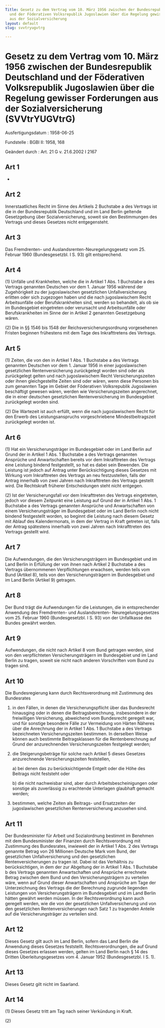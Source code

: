 ```yaml
---
Title: Gesetz zu dem Vertrag vom 10. März 1956 zwischen der Bundesrepublik Deutschland
  und der Föderativen Volksrepublik Jugoslawien über die Regelung gewisser Forderungen
  aus der Sozialversicherung
layout: default
slug: svvtryugvtrg

---
```


# Gesetz zu dem Vertrag vom 10. März 1956 zwischen der Bundesrepublik Deutschland und der Föderativen Volksrepublik Jugoslawien über die Regelung gewisser Forderungen aus der Sozialversicherung (SVVtrYUGVtrG)

Ausfertigungsdatum
:   1958-06-25

Fundstelle
:   BGBl II: 1958, 168

Geändert durch
:   Art. 21 G v. 21.6.2002 I 2167


## Art 1

-


## Art 2

Innerstaatliches Recht im Sinne des Artikels 2 Buchstabe a des
Vertrags ist die in der Bundesrepublik Deutschland und im Land Berlin
geltende Gesetzgebung über Sozialversicherung, soweit sie den
Bestimmungen des Vertrags und dieses Gesetzes nicht entgegensteht.


## Art 3

Das Fremdrenten- und Auslandsrenten-Neuregelungsgesetz vom 25. Februar
1960 (Bundesgesetzbl. I S. 93) gilt entsprechend.


## Art 4

(1) Unfälle und Krankheiten, welche die in Artikel 1 Abs. 1 Buchstabe
a des Vertrags genannten Deutschen vor dem 1. Januar 1956 während der
Zugehörigkeit zu der jugoslawischen gesetzlichen Unfallversicherung
erlitten oder sich zugezogen haben und die nach jugoslawischem Recht
Arbeitsunfälle oder Berufskrankheiten sind, werden so behandelt, als
ob sie im Bundesgebiet eingetreten oder verursacht und Arbeitsunfälle
oder Berufskrankheiten im Sinne der in Artikel 2 genannten
Gesetzgebung wären.

(2) Die in §§ 1546 bis 1548 der Reichsversicherungsordnung
vorgesehenen Fristen beginnen frühestens mit dem Tage des
Inkrafttretens des Vertrags.


## Art 5

(1) Zeiten, die von den in Artikel 1 Abs. 1 Buchstabe a des Vertrags
genannten Deutschen vor dem 1. Januar 1956 in einer jugoslawischen
gesetzlichen Rentenversicherung zurückgelegt worden sind oder als
zurückgelegt gelten und nach jugoslawischem Recht Versicherungszeiten
oder ihnen gleichgestellte Zeiten sind oder wären, wenn diese Personen
bis zum genannten Tage im Gebiet der Föderativen Volksrepublik
Jugoslawien beschäftigt gewesen wären, werden wie Versicherungszeiten
angerechnet, die in einer deutschen gesetzlichen Rentenversicherung im
Bundesgebiet zurückgelegt worden sind.

(2) Die Wartezeit ist auch erfüllt, wenn die nach jugoslawischem Recht
für den Erwerb des Leistungsanspruchs vorgeschriebene
Mindestbeitragszeit zurückgelegt worden ist.


## Art 6

(1) Hat ein Versicherungsträger im Bundesgebiet oder im Land Berlin
auf Grund der in Artikel 1 Abs. 1 Buchstabe a des Vertrags genannten
Ansprüche und Anwartschaften bereits vor dem Inkrafttreten des
Vertrags eine Leistung bindend festgestellt, so hat es dabei sein
Bewenden. Die Leistung ist jedoch auf Antrag unter Berücksichtigung
dieses Gesetzes mit Wirkung vom Inkrafttreten des Vertrags an neu
festzustellen, falls der Antrag innerhalb von zwei Jahren nach
Inkrafttreten des Vertrags gestellt wird. Die Rechtskraft früherer
Entscheidungen steht nicht entgegen.

(2) Ist der Versicherungsfall vor dem Inkrafttreten des Vertrags
eingetreten, jedoch vor diesem Zeitpunkt eine Leistung auf Grund der
in Artikel 1 Abs. 1 Buchstabe a des Vertrags genannten Ansprüche und
Anwartschaften von einem Versicherungsträger im Bundesgebiet oder im
Land Berlin noch nicht bindend festgestellt worden, so beginnt die
Leistung nach diesem Gesetz mit Ablauf des Kalendermonats, in dem der
Vertrag in Kraft getreten ist, falls der Antrag spätestens innerhalb
von zwei Jahren nach Inkrafttreten des Vertrags gestellt wird.


## Art 7

Die Aufwendungen, die den Versicherungsträgern im Bundesgebiet und im
Land Berlin in Erfüllung der von ihnen nach Artikel 2 Buchstabe a des
Vertrags übernommenen Verpflichtungen erwachsen, werden teils vom Bund
(Artikel 8), teils von den Versicherungsträgern im Bundesgebiet und im
Land Berlin (Artikel 9) getragen.


## Art 8

Der Bund trägt die Aufwendungen für die Leistungen, die in
entsprechender Anwendung des Fremdrenten- und Auslandsrenten-
Neuregelungsgesetzes vom 25. Februar 1960 (Bundesgesetzbl. I S. 93)
von der Unfallkasse des Bundes gewährt werden.


## Art 9

Aufwendungen, die nicht nach Artikel 8 vom Bund getragen werden, sind
von den verpflichteten Versicherungsträgern im Bundesgebiet und im
Land Berlin zu tragen, soweit sie nicht nach anderen Vorschriften vom
Bund zu tragen sind.


## Art 10

Die Bundesregierung kann durch Rechtsverordnung mit Zustimmung des
Bundesrates

1.  in den Fällen, in denen die Versicherungspflicht über das Bundesrecht
    hinausging oder in denen die Beitragsberechnung, insbesondere in der
    freiwilligen Versicherung, abweichend vom Bundesrecht geregelt war,
    und für sonstige besondere Fälle zur Vermeidung von Härten Näheres
    über die Anrechnung der in Artikel 1 Abs. 1 Buchstabe a des Vertrags
    bezeichneten Versicherungszeiten bestimmen. In derselben Weise können
    auch bestimmte Beitragsklassen für die Rentenberechnung auf Grund der
    anzurechnenden Versicherungszeiten festgelegt werden;


2.  die Steigerungsbeträge für solche nach Artikel 5 dieses Gesetzes
    anzurechnende Versicherungszeiten feststellen,

    a)  bei denen das zu berücksichtigende Entgelt oder die Höhe des Beitrags
        nicht feststeht oder


    b)  die nicht nachweisbar sind, aber durch Arbeitsbescheinigungen oder
        sonstige als zuverlässig zu erachtende Unterlagen glaubhaft gemacht
        werden;





3.  bestimmen, welche Zeiten als Beitrags- und Ersatzzeiten der
    jugoslawischen gesetzlichen Rentenversicherung anzusehen sind.





## Art 11

Der Bundesminister für Arbeit und Sozialordnung bestimmt im Benehmen
mit dem Bundesminister der Finanzen durch Rechtsverordnung mit
Zustimmung des Bundesrates, inwieweit der in Artikel 1 Abs. 2 des
Vertrags genannte Betrag von 26 Millionen Deutsche Mark vom Bund, der
gesetzlichen Unfallversicherung und den gesetzlichen
Rentenversicherungen zu tragen ist. Dabei ist das Verhältnis zu
berücksichtigen, in dem der zur Abgeltung der in Artikel 1 Abs. 1
Buchstabe b des Vertrags genannten Anwartschaften und Ansprüche
errechnete Betrag zwischen dem Bund und den Versicherungsträgern zu
verteilen wäre, wenn auf Grund dieser Anwartschaften und Ansprüche am
Tage der Unterzeichnung des Vertrags die der Berechnung zugrunde
liegenden Leistungen von Versicherungsträgern im Bundesgebiet und im
Land Berlin hätten gewährt werden müssen. In der Rechtsverordnung kann
auch geregelt werden, wie die von der gesetzlichen Unfallversicherung
und von den gesetzlichen Rentenversicherungen nach Satz 1 zu tragenden
Anteile auf die Versicherungsträger zu verteilen sind.


## Art 12

Dieses Gesetz gilt auch im Land Berlin, sofern das Land Berlin die
Anwendung dieses Gesetzes feststellt. Rechtsverordnungen, die auf
Grund dieses Gesetzes erlassen werden, gelten im Land Berlin nach § 14
des Dritten Überleitungsgesetzes vom 4. Januar 1952 (Bundesgesetzbl. I
S. 1).


## Art 13

Dieses Gesetz gilt nicht im Saarland.


## Art 14

(1) Dieses Gesetz tritt am Tag nach seiner Verkündung in Kraft.

(2)

